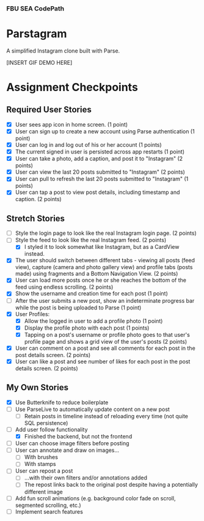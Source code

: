 ### FBU SEA CodePath
# Parstagram
A simplified Instagram clone built with Parse.

[INSERT GIF DEMO HERE]

# Assignment Checkpoints

## Required User Stories
- [x] User sees app icon in home screen. (1 point)
- [x] User can sign up to create a new account using Parse authentication (1 point)
- [x] User can log in and log out of his or her account (1 points)
- [x] The current signed in user is persisted across app restarts (1 point)
- [x] User can take a photo, add a caption, and post it to "Instagram" (2 points)
- [x] User can view the last 20 posts submitted to "Instagram" (2 points)
- [x] User can pull to refresh the last 20 posts submitted to "Instagram" (1 points)
- [x] User can tap a post to view post details, including timestamp and caption. (2 points)

## Stretch Stories
- [ ] Style the login page to look like the real Instagram login page. (2 points)
- [ ] Style the feed to look like the real Instagram feed. (2 points)
  - [x] I styled it to look somewhat like Instagram, but as a CardView instead.
- [x] The user should switch between different tabs - viewing all posts (feed view), capture (camera and photo gallery view) and profile tabs (posts made) using fragments and a Bottom Navigation View. (2 points)
- [x] User can load more posts once he or she reaches the bottom of the feed using endless scrolling. (2 points)
- [x] Show the username and creation time for each post (1 point)
- [ ] After the user submits a new post, show an indeterminate progress bar while the post is being uploaded to Parse (1 point)
- [x] User Profiles:
  - [x] Allow the logged in user to add a profile photo (1 point)
  - [x] Display the profile photo with each post (1 points)
  - [x] Tapping on a post's username or profile photo goes to that user's profile page and shows a grid view of the user's posts (2 points)
- [x] User can comment on a post and see all comments for each post in the post details screen. (2 points)
- [x] User can like a post and see number of likes for each post in the post details screen. (2 points)

## My Own Stories
- [x] Use Butterknife to reduce boilerplate
- [ ] Use ParseLive to automatically update content on a new post
  - [ ] Retain posts in timeline instead of reloading every time (not quite SQL persistence)
- [ ] Add user follow functionality
  - [x] Finished the backend, but not the frontend
- [ ] User can choose image filters before posting
- [ ] User can annotate and draw on images...
  - [ ] With brushes
  - [ ] With stamps
- [ ] User can repost a post
  - [ ] ...with their own filters and/or annotations added
  - [ ] The repost links back to the original post despite having a potentially different image
- [ ] Add fun scroll animations (e.g. background color fade on scroll, segmented scrolling, etc.)
- [ ] Implement search features

